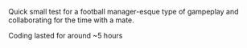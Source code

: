 Quick small test for a football manager-esque type of gampeplay and collaborating for the time with a mate.

Coding lasted for around ~5 hours
